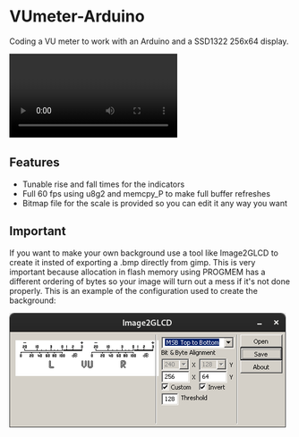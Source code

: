 # VUmeter-Arduino
Coding a VU meter to work with an Arduino and a SSD1322 256x64 display.

![video](https://github.com/Sesam31/VUmeter-Arduino/blob/master/vu.mp4)

## Features

- Tunable rise and fall times for the indicators
- Full 60 fps using u8g2 and memcpy_P to make full buffer refreshes
- Bitmap file for the scale is provided so you can edit it any way you want

## Important

If you want to make your own background use a tool like Image2GLCD to create it insted of exporting a .bmp directly from gimp. 
This is very important because allocation in flash memory using PROGMEM has a different ordering of bytes so your image will turn out a mess if it's not done properly. 
This is an example of the configuration used to create the background: 

![image](https://github.com/Sesam31/VUmeter-Arduino/blob/master/i2glcd.png)
